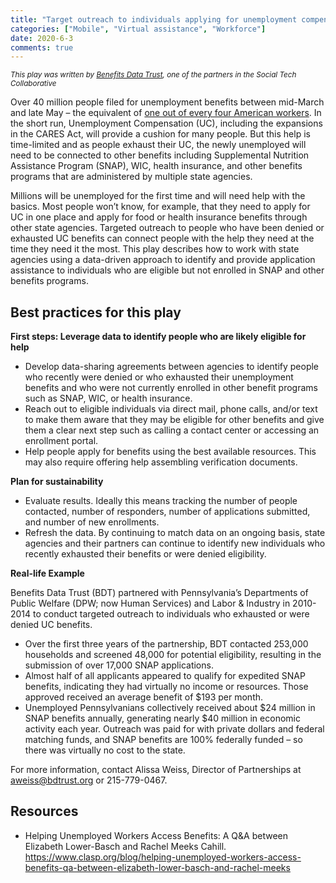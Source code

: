 ```yaml
---
title: "Target outreach to individuals applying for unemployment compensation"
categories: ["Mobile", "Virtual assistance", "Workforce"]
date: 2020-6-3
comments: true
---
```


<small><i>This play was written by [Benefits Data Trust](https://bdtrust.org/), one of the partners in the Social Tech Collaborative</i></small>

Over 40 million people filed for unemployment benefits between mid-March and late May – the equivalent of [one out of every four American workers](https://www.nytimes.com/2020/05/28/business/economy/coronavirus-unemployment-claims.html). In the short run, Unemployment Compensation (UC), including the expansions in the CARES Act, will provide a cushion for many people. But this help is time-limited and as people exhaust their UC, the newly unemployed will need to be connected to other benefits including Supplemental Nutrition Assistance Program (SNAP), WIC, health insurance, and other benefits programs that are administered by multiple state agencies.

Millions will be unemployed for the first time and will need help with the basics. Most people won’t know, for example, that they need to apply for UC in one place and apply for food or health insurance benefits through other state agencies. Targeted outreach to people who have been denied or exhausted UC benefits can connect people with the help they need at the time they need it the most. This play describes how to work with state agencies using a data-driven approach to identify and provide application assistance to individuals who are eligible but not enrolled in SNAP and other benefits programs.

## Best practices for this play
**First steps: Leverage data to identify people who are likely eligible for help**

* Develop data-sharing agreements between agencies to identify people who recently were denied or who exhausted their unemployment benefits and who were not currently enrolled in other benefit programs such as SNAP, WIC, or health insurance. 
* Reach out to eligible individuals via direct mail, phone calls, and/or text to make them aware that they may be eligible for other benefits and give them a clear next step such as calling a contact center or accessing an enrollment portal. 
* Help people apply for benefits using the best available resources. This may also require offering help assembling verification documents.
  
**Plan for sustainability**

* Evaluate results. Ideally this means tracking the number of people contacted, number of responders, number of applications submitted, and number of new enrollments.
* Refresh the data. By continuing to match data on an ongoing basis, state agencies and their partners can continue to identify new individuals who recently exhausted their benefits or were denied eligibility.

**Real-life Example**

Benefits Data Trust (BDT) partnered with Pennsylvania’s Departments of Public Welfare (DPW; now Human Services) and Labor & Industry in 2010-2014 to conduct targeted outreach to individuals who exhausted or were denied UC benefits. 

* Over the first three years of the partnership, BDT contacted 253,000 households and screened 48,000 for potential eligibility, resulting in the submission of over 17,000 SNAP applications.  
* Almost half of all applicants appeared to qualify for expedited SNAP benefits, indicating they had virtually no income or resources. Those approved received an average benefit of $193 per month.
* Unemployed Pennsylvanians collectively received about $24 million in SNAP benefits annually, generating nearly $40 million in economic activity each year.
Outreach was paid for with private dollars and federal matching funds, and SNAP benefits are 100% federally funded – so there was virtually no cost to the state. 

For more information, contact Alissa Weiss, Director of Partnerships at aweiss@bdtrust.org or 215-779-0467.



## Resources

* Helping Unemployed Workers Access Benefits: A Q&A between Elizabeth Lower-Basch and Rachel Meeks Cahill.  https://www.clasp.org/blog/helping-unemployed-workers-access-benefits-qa-between-elizabeth-lower-basch-and-rachel-meeks
